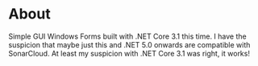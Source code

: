# About
Simple GUI Windows Forms built with .NET Core 3.1 this time. I have the suspicion that maybe just this and .NET 5.0 onwards are compatible with SonarCloud.
At least my suspicion with .NET Core 3.1 was right, it works!
